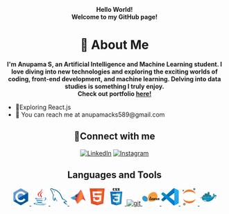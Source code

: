 <div align="center">
<strong>Hello World!<br />
Welcome to my GitHub page!</strong>


# 💫 About Me
**I'm Anupama S, an Artificial Intelligence and Machine Learning student. I love diving into new technologies and exploring the exciting worlds of coding, front-end development, and machine learning. Delving into data studies is something I truly enjoy.**
<br/>
**Check out portfolio [here!](https://portfolio-7y89.vercel.app/)**

<div align="left">
 <ul>
  <li>🌱Exploring React.js </li>
  <li>📧 You can reach me at anupamacks589@gmail.com</li>
 </ul>
 </div>
 
 ## 🤝Connect with me 
 
 [![LinkedIn](https://img.shields.io/badge/LinkedIn-%230077B5.svg?logo=linkedin&logoColor=white)](https://www.linkedin.com/in/anupamashettigar)
 [![Instagram](https://img.shields.io/badge/Instagram-%23E4405F.svg?logo=Instagram&logoColor=white)](https://instagram.com/_anupama4331_)
 
## Languages and Tools
<div>
 <a href="https://www.cprogramming.com/" target="_blank" rel="noreferrer"> <img src="https://raw.githubusercontent.com/devicons/devicon/master/icons/c/c-original.svg" alt="c" width="40" height="40"/> </a>
 <a href="https://www.java.com" target="_blank" rel="noreferrer"> <img src="https://github.com/devicons/devicon/blob/master/icons/java/java-original.svg" alt="java" width="40" height="40"/> </a>
<a href="https://www.mysql.com/" target="_blank" rel="noreferrer"> <img src="https://raw.githubusercontent.com/devicons/devicon/master/icons/mysql/mysql-original.svg" alt="mysql" width="40" height="40"/> </a>
 <a href="https://www.mathworks.com/" target="_blank" rel="noreferrer"><img src="https://github.com/devicons/devicon/blob/master/icons/matlab/matlab-original.svg" alt="matlab" width="40" height="40"/></a>
 <a href="https://www.w3.org/html/" target="_blank" rel="noreferrer"><img src="https://github.com/devicons/devicon/blob/master/icons/html5/html5-original.svg" alt="html5" width="40" height="40"/></a>
 <a href="https://www.w3schools.com/css/" target="_blank" rel="noreferrer"> <img src="https://raw.githubusercontent.com/devicons/devicon/master/icons/css3/css3-original-wordmark.svg" alt="css3" width="40" height="40"/> </a>
 <a href="https://git-scm.com/" target="_blank" rel="noreferrer"> <img src="https://www.vectorlogo.zone/logos/git-scm/git-scm-icon.svg" alt="git" width="40" height="40"/> </a>
 <a href="https://scikit-learn.org/" target="_blank" rel="noreferrer"> <img src="https://github.com/devicons/devicon/blob/master/icons/scikitlearn/scikitlearn-original.svg" alt="scikit-learn" width="40" height="40"/> </a>
<a href="https://code.visualstudio.com/" target="_blank" rel="noreferrer"> <img src="https://github.com/devicons/devicon/blob/master/icons/vscode/vscode-original.svg" alt="vscode" width="40" height="40"/> </a>
<a href="https://jupyter.org/" target="_blank" rel="noreferrer"> <img src="https://github.com/devicons/devicon/blob/master/icons/jupyter/jupyter-original.svg" alt="jupyter" width="40" height="40"/> </a>
<a href="https://www.docker.com/" target="_blank" rel="noreferrer"> <img src="https://github.com/devicons/devicon/blob/master/icons/docker/docker-original.svg" alt="docker" width="40" height="40"/> </a>
 
 
 
</div>
</div>






